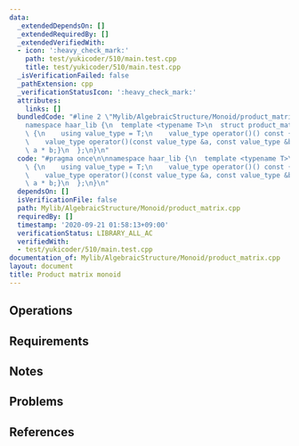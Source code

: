 ```yaml
---
data:
  _extendedDependsOn: []
  _extendedRequiredBy: []
  _extendedVerifiedWith:
  - icon: ':heavy_check_mark:'
    path: test/yukicoder/510/main.test.cpp
    title: test/yukicoder/510/main.test.cpp
  _isVerificationFailed: false
  _pathExtension: cpp
  _verificationStatusIcon: ':heavy_check_mark:'
  attributes:
    links: []
  bundledCode: "#line 2 \"Mylib/AlgebraicStructure/Monoid/product_matrix.cpp\"\n\n\
    namespace haar_lib {\n  template <typename T>\n  struct product_matrix_monoid\
    \ {\n    using value_type = T;\n    value_type operator()() const {return T::unit();}\n\
    \    value_type operator()(const value_type &a, const value_type &b) const {return\
    \ a * b;}\n  };\n}\n"
  code: "#pragma once\n\nnamespace haar_lib {\n  template <typename T>\n  struct product_matrix_monoid\
    \ {\n    using value_type = T;\n    value_type operator()() const {return T::unit();}\n\
    \    value_type operator()(const value_type &a, const value_type &b) const {return\
    \ a * b;}\n  };\n}\n"
  dependsOn: []
  isVerificationFile: false
  path: Mylib/AlgebraicStructure/Monoid/product_matrix.cpp
  requiredBy: []
  timestamp: '2020-09-21 01:58:13+09:00'
  verificationStatus: LIBRARY_ALL_AC
  verifiedWith:
  - test/yukicoder/510/main.test.cpp
documentation_of: Mylib/AlgebraicStructure/Monoid/product_matrix.cpp
layout: document
title: Product matrix monoid
---
```


## Operations

## Requirements

## Notes

## Problems

## References
